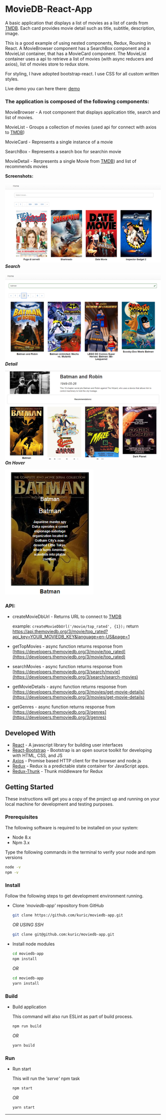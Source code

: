 # MovieDB-React-App
A basic application that displays a list of movies as a list of cards from [TMDB](https://www.themoviedb.org). 
Each card provides movie detail such as title, subtitle, description, image.


This is a good example of using nested components, Redux, Rouning in React. 
A MovieBrowser component has a SearchBox component and a MovieList container, that has a MovieCard component. 
The MovieList container uses a api to retrieve a list of movies (with async reducers and axios), list of movies store to redux store.

For styling, I have adopted bootstrap-react. I use CSS for all custom written styles.

Live demo you can here there: [demo](https://kuric.github.io/react-movie-search/)
### The application is composed of the following components:

MovieBrowser - A root component that displays application title, search and list of movies.

MovieList - Groups a collection of movies (used api for connect with axios to [TMDB](https://www.themoviedb.org))

MovieCard - Represents a single instance of a movie

SearchBox - Represents a search box for searchin movie

MovieDetail - Rerpresents a single Movie from [TMDB](https://www.themoviedb.org)) and list of recommends movies

**Screenshots:**

 ![moviedb-main](src/assets/screenshots/main.png)
 ***Search***
 
 ![search](src/assets/screenshots/search.png)
 ***Detail***
 
 ![detail](src/assets/screenshots/recommendations.png)
 ***On Hover***
 
 ![hover](src/assets/screenshots/hover.png)
### API:
- createMovieDbUrl - Returns URL to connect to [TMDB](https://www.themoviedb.org)

  example: ```createMovieDbUrl('/movie/top_rated', {1});``` return https://api.themoviedb.org/3/movie/top_rated?api_key=YOUR_MOVIEDB_KEY&language=en-US&page=1
- getTopMovies - async function returns response from [https://developers.themoviedb.org/3/movie/top_rated](https://developers.themoviedb.org/3/movie/top_rated)
- searchMovies - async function returns response from [https://developers.themoviedb.org/3/search/movie](https://developers.themoviedb.org/3/search/search-movies)
- getMovieDetails - async function returns response from [https://developers.themoviedb.org/3/movies/get-movie-details](https://developers.themoviedb.org/3/movies/get-movie-details)
- getGenres - async function returns response from [https://developers.themoviedb.org/3/genres](https://developers.themoviedb.org/3/genres)

## Developed With

* [React](https://reactjs.org/) - A javascript library for building user interfaces
* [React-Bootstrap](https://react-bootstrap.github.io/) - Bootstrap is an open source toolkit for developing with HTML, CSS, and JS
* [Axios](https://github.com/axios/axios) - Promise based HTTP client for the browser and node.js
* [Redux](https://redux.js.org/) - Redux is a predictable state container for JavaScript apps.
* [Redux-Thunk](https://github.com/reduxjs/redux-thunk) - Thunk middleware for Redux

## Getting Started

These instructions will get you a copy of the project up and running on your local machine for development and testing purposes.

### Prerequisites

The following software is required to be installed on your system:

* Node 8.x
* Npm 3.x

Type the following commands in the terminal to verify your node and npm versions

```bash
node -v
npm -v
```

### Install

Follow the following steps to get development environment running.

* Clone _'moviedb-app'_ repository from GitHub

  ```bash
  git clone https://github.com/kuric/moviedb-app.git
  ```

   _OR USING SSH_

  ```bash
  git clone git@github.com:kuric/moviedb-app.git
  ```

* Install node modules

   ```bash
   cd moviedb-app
   npm install
   ```
   _OR_
    ```bash
    cd moviedb-app
    yarn install
    ```
### Build

* Build application

  This command will also run ESLint as part of build process.

  ```bash
  npm run build
  ```
     _OR_
    ```bash
    yarn build
    ```

### Run

* Run start

  This will run the _'serve'_ npm task

  ```bash
  npm start
  ```
    _OR_
   ```bash
   yarn start
   ```
---
